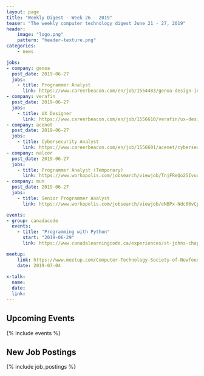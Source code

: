 ```yaml
---
layout: page
title: "Weekly Digest - Week 26 - 2019"
teaser: "The weekly computer technology digest June 21 - 27, 2019"
header:            
    image: "logo.png"
    pattern: "header-texture.png"
categories:
    - news

jobs:
- company: genoa
  post_date: 2019-06-27
  jobs:
    - title: Programmer Analyst
      link: https://www.careerbeacon.com/en/job/1554483/genoa-design-international/programmer-analyst/mount-pearl
- company: verafin
  post_date: 2019-06-27
  jobs:
    - title: UX Designer
      link: https://www.careerbeacon.com/en/job/1556610/verafin/ux-designer/st-john-s
- company: acenet
  post_date: 2019-06-27
  jobs:
    - title: Cybersecurity Analyst
      link: https://www.careerbeacon.com/en/job/1556601/acenet/cybersecurity-analyst/st-john-s
- company: nalcor
  post_date: 2019-06-27
  jobs:
    - title: Programmer Analyst (Temporary)
      link: https://www.workopolis.com/jobsearch/viewjob/TnjFReQo25IvuupK91W4SxsuD-AARAJjJ-MPniAYYP5TZQ0PRZGZFA
- company: mun
  post_date: 2019-06-27
  jobs:
    - title: Senior Programmer Analyst
      link: https://www.workopolis.com/jobsearch/viewjob/eNBPx-Ndc06vCpEo6xens1bkVUscr44DhjxicS2XUZWabM95iWfUkg

events:
- group: canadacode
  events:
    - title: "Programming with Python"
      start: "2019-06-29"
      link: https://www.canadalearningcode.ca/experiences/st-johns-chapter-kids-learning-code-programming-with-python/

meetup:
    link: https://www.meetup.com/Computer-Technology-Society-of-Newfoundland-and-Labrador/events/rpdzmpyzkbgb/
    date: 2019-07-04
  
x-talk:
  name:
  date: 
  link: 
---
```


## Upcoming Events
{% include events %}

## New Job Postings
{% include job_postings %}
